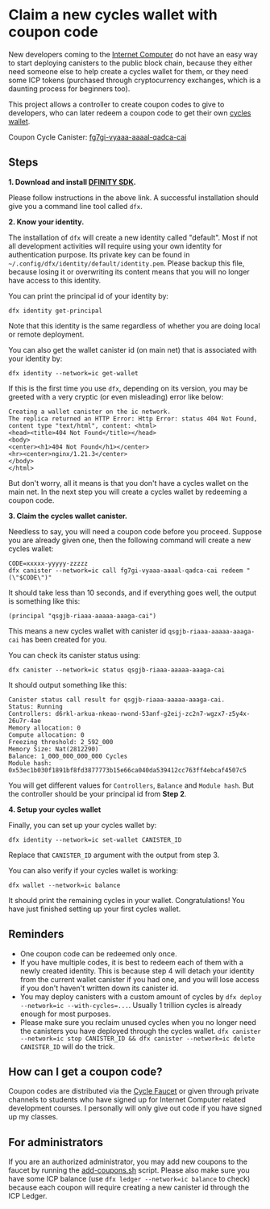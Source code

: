 # Claim a new cycles wallet with coupon code


New developers coming to the [Internet Computer] do not have an easy way to start deploying canisters to the public block chain, because they either need someone else to help create a cycles wallet for them, or they need some ICP tokens (purchased through cryptocurrency exchanges, which is a daunting process for beginners too).

This project allows a controller to create coupon codes to give to developers, who can later redeem a coupon code to get their own [cycles wallet].

Coupon Cycle Canister: [fg7gi-vyaaa-aaaal-qadca-cai](https://ic.rocks/principal/fg7gi-vyaaa-aaaal-qadca-cai)

## Steps

**1. Download and install [DFINITY SDK].**

Please follow instructions in the above link.
A successful installation should give you a command line tool called `dfx`.

**2. Know your identity.**

The installation of `dfx` will create a new identity called "default".
Most if not all development activities will require using your own identity for authentication purpose.
Its private key can be found in `~/.config/dfx/identity/default/identity.pem`.
Please backup this file, because losing it or overwriting its content means that you will no longer have access to this identity.

You can print the principal id of your identity by:
```
dfx identity get-principal
```

Note that this identity is the same regardless of whether you are doing local or remote deployment.

You can also get the wallet canister id (on main net) that is associated with your identity by:

```
dfx identity --network=ic get-wallet
```

If this is the first time you use `dfx`, depending on its version, you may be greeted with a very cryptic (or even misleading) error like below:

```
Creating a wallet canister on the ic network.
The replica returned an HTTP Error: Http Error: status 404 Not Found, content type "text/html", content: <html>
<head><title>404 Not Found</title></head>
<body>
<center><h1>404 Not Found</h1></center>
<hr><center>nginx/1.21.3</center>
</body>
</html>
```

But don't worry, all it means is that you don't have a cycles wallet on the main net.
In the next step you will create a cycles wallet by redeeming a coupon code.

**3. Claim the cycles wallet canister.**

Needless to say, you will need a coupon code before you proceed.
Suppose you are already given one, then the following command will create a new cycles wallet:

```
CODE=xxxxx-yyyyy-zzzzz
dfx canister --network=ic call fg7gi-vyaaa-aaaal-qadca-cai redeem "(\"$CODE\")"
```

It should take less than 10 seconds, and if everything goes well, the output is something like this:

```
(principal "qsgjb-riaaa-aaaaa-aaaga-cai")
```

This means a new cycles wallet with canister id `qsgjb-riaaa-aaaaa-aaaga-cai` has been created for you.

You can check its canister status using:

```
dfx canister --network=ic status qsgjb-riaaa-aaaaa-aaaga-cai
```

It should output something like this:

```
Canister status call result for qsgjb-riaaa-aaaaa-aaaga-cai.
Status: Running
Controllers: d6rkl-arkua-nkeao-rwond-53anf-g2eij-zc2n7-wgzx7-z5y4x-26u7r-4ae
Memory allocation: 0
Compute allocation: 0
Freezing threshold: 2_592_000
Memory Size: Nat(2812290)
Balance: 1_000_000_000_000 Cycles
Module hash: 0x53ec1b030f1891bf8fd3877773b15e66ca040da539412cc763ff4ebcaf4507c5
```

You will get different values for `Controllers`, `Balance` and `Module hash`.
But the controller should be your principal id from **Step 2**.

**4. Setup your cycles wallet**

Finally, you can set up your cycles wallet by:

```
dfx identity --network=ic set-wallet CANISTER_ID
```

Replace that `CANISTER_ID` argument with the output from step 3.

You can also verify if your cycles wallet is working:

```
dfx wallet --network=ic balance
```

It should print the remaining cycles in your wallet.
Congratulations! You have just finished setting up your first cycles wallet.

## Reminders

- One coupon code can be redeemed only once.
- If you have multiple codes, it is best to redeem each of them with a newly created identity.
  This is because step 4 will detach your identity from the current wallet canister if you had one, and you will lose access if you don't haven't written down its canister id.
- You may deploy canisters with a custom amount of cycles by `dfx deploy --network=ic --with-cycles=...`. Usually 1 trillion cycles is already enough for most purposes.
- Please make sure you reclaim unused cycles when you no longer need the canisters you have deployed through the cycles wallet.
  `dfx canister --network=ic stop CANISTER_ID && dfx canister --network=ic delete CANISTER_ID` will do the trick.

## How can I get a coupon code?

Coupon codes are distributed via the [Cycle Faucet] or given through private channels to students who have signed up for Internet Computer related development courses.
I personally will only give out code if you have signed up my classes.

## For administrators

If you are an authorized administrator, you may add new coupons to the faucet by running the [add-coupons.sh](./add-coupons.sh) script.
Please also make sure you have some ICP balance (use `dfx ledger --network=ic balance` to check) because each coupon will require creating a new canister id through the ICP Ledger.


[Internet Computer]: https://internetcomputer.org
[DFINITY SDK]: https://smartcontracts.org
[cycles wallet]: https://smartcontracts.org/docs/developers-guide/default-wallet.html
[Cycle Faucet]: https://faucet.dfinity.org
